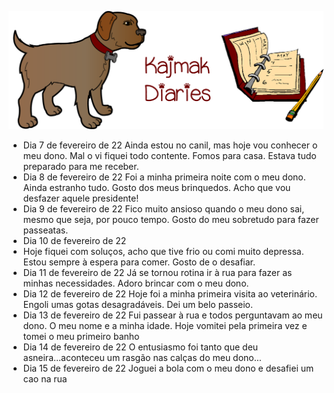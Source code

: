 ![KAJMAK](kajmak_diary.png)

- Dia 7 de fevereiro de 22
Ainda estou no canil, mas hoje vou conhecer o meu dono.
Mal o vi fiquei todo contente. Fomos para casa.
Estava tudo preparado para me receber.
- Dia 8 de fevereiro de 22
Foi a minha primeira noite com o meu dono. Ainda estranho tudo. 
Gosto dos meus brinquedos. Acho que vou desfazer aquele presidente!
- Dia 9 de fevereiro de 22
Fico muito ansioso quando o meu dono sai, mesmo que seja, por pouco tempo.
Gosto do meu sobretudo para fazer passeatas.
- Dia 10 de fevereiro de 22
- Hoje fiquei com soluços, acho que tive frio ou comi muito depressa.
Estou sempre à espera para comer. Gosto de o desafiar.
- Dia 11 de fevereiro de 22
Já se tornou rotina ir à rua para fazer as minhas necessidades.
Adoro brincar com o meu dono. 
- Dia 12 de fevereiro de 22
 Hoje foi a minha primeira visita ao veterinário. 
Engoli umas gotas desagradáveis. Dei um belo passeio.
- Dia 13 de fevereiro de 22
Fui passear à rua e todos perguntavam ao meu dono. 
O meu nome e a minha idade.
Hoje vomitei pela primeira vez e tomei o meu primeiro banho
- Dia 14 de fevereiro de 22
O entusiasmo foi tanto que deu asneira...aconteceu um rasgão nas calças do meu dono...
- Dia 15 de fevereiro de 22
Joguei a bola com o meu dono e desafiei um cao na rua
